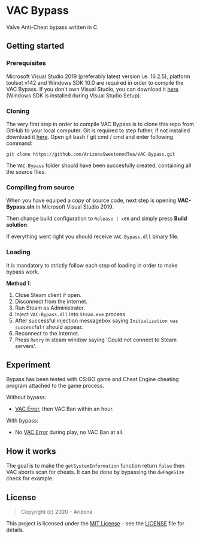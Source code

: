 # VAC Bypass

Valve Anti-Cheat bypass written in C.

## Getting started

### Prerequisites
Microsoft Visual Studio 2019 (preferably latest version i.e. 16.2.5), platform toolset v142 and Windows SDK 10.0 are required in order to compile the VAC Bypass. If you don't own Visual Studio, you can download it [here](https://visualstudio.microsoft.com/) (Windows SDK is installed during Visual Studio Setup).

### Cloning
The very first step in order to compile VAC Bypass is to clone this repo from GitHub to your local computer. Git is required to step futher, if not installed download it [here](https://git-scm.com). Open git bash / git cmd / cmd and enter following command:
```
git clone https://github.com/ArizonaSweetenedTea/VAC-Bypass.git
```
The `VAC-Bypass` folder should have been succesfully created, containing all the source files.

### Compiling from source
When you have equiped a copy of source code, next step is opening **VAC-Bypass.sln** in Microsoft Visual Studio 2019.

Then change build configuration to `Release | x86` and simply press **Build solution**.

If everything went right you should receive `VAC-Bypass.dll`  binary file.

### Loading

It is mandatory to strictly follow each step of loading in order to make bypass work.

**Method 1**:
1. Close Steam client if open.
1. Disconnect from the internet.
1. Run Steam as Administrator.
1. Inject `VAC-Bypass.dll` into `Steam.exe` process.
1. After successful injection messagebox saying `Initialization was successful!` should appear.
1. Reconnect to the internet.
1. Press `Retry` in steam window saying 'Could not connect to Steam servers'.

## Experiment
Bypass has been tested with CS:GO game and Cheat Engine cheating program attached to the game process.

Without bypass:
* [VAC Error](https://support.steampowered.com/kb_article.php?ref=2117-ilzv-2837), then VAC Ban within an hour.

With bypass:
* No [VAC Error](https://support.steampowered.com/kb_article.php?ref=2117-ilzv-2837) during play, no VAC Ban at all.

## How it works
The goal is to make the `getSystemInformation` function return `false` then VAC aborts scan for cheats. It can be done by bypassing the `dwPageSize` check for example.

## License
> Copyright (c) 2020 - Arizona

This project is licensed under the [MIT License](https://opensource.org/licenses/mit-license.php) - see the [LICENSE](LICENSE) file for details.
